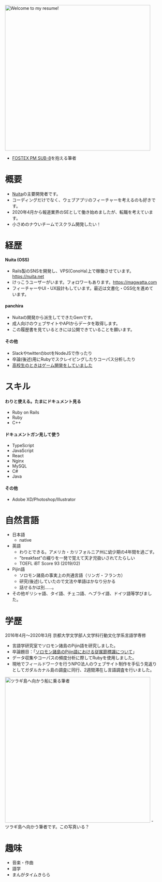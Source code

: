 <img alt="Welcome to my resume!" src="https://kypprivate.s3-ap-northeast-1.amazonaws.com/me.jpg" width="480px">

- [FOSTEX PM SUB-8](https://www.fostex.jp/products/pm-sub8)を抱える筆者

# 概要
- [Nuita](https://github.com/nuita/nuita)の主要開発者です。
- コーディングだけでなく、ウェブアプリのフィーチャーを考えるのも好きです。
- 2020年4月から報道業界のSEとして働き始めましたが、転職を考えています。
- 小さめのナウいチームでスクラム開発したい！

# 経歴
#### Nuita (OSS)
- Rails製のSNSを開発し、VPS(ConoHa)上で稼働させています。https://nuita.net
- けっこうユーザーがいます。フォロワーもあります。https://magwatta.com
- フィーチャーやUI・UX設計もしています。最近は文書化・OSS化を進めています。

#### panchira
- Nuitaの開発から派生してできたGemです。
- 成人向けのウェブサイトやAPIからデータを取得します。
- この履歴書を見ているときには公開できていることを願います。

#### その他
- SlackやtwitterのbotをNodeJSで作ったり
- 卒論(後述)用にRubyでスクレイピングしたりコーパス分析したり
- [高校生のときはゲーム開発をしていました](https://kyp.hatenablog.com/entry/2015/12/25/013344)

# スキル
#### わりと使える。たまにドキュメント見る
- Ruby on Rails
- Ruby
- C++

#### ドキュメントガン見して使う
- TypeScript
- JavaScript
- React
- Nginx
- MySQL
- C#
- Java

#### その他
- Adobe XD/Photoshop/Illustrator

# 自然言語
- 日本語
  - native
- 英語
  - わりとできる。アメリカ・カリフォルニア州に幼少期の4年間を過ごす。
  - "breakfast"の綴りを一発で覚えて天才児扱いされてたらしい
  - TOEFL iBT Score 93 (2019/02)
- Pijin語
  - ソロモン諸島の事実上の共通言語（リンガ・フランカ）
  - 研究(後述)していたので文法や単語はかなり分かる
  - 話せるかは別……。
- その他ギリシャ語、タイ語、チェコ語、ヘブライ語、ドイツ語等学びました。

# 学歴
2016年4月～2020年3月 京都大学文学部人文学科行動文化学系言語学専修
- 言語学研究室でソロモン諸島のPijin語を研究しました。
- 卒論題目：「[ソロモン諸島のPijin語における従属節標識について](https://github.com/kypkyp/sotsuron)」
- データ収集やコーパスの頻度分析に際してRubyを使用しました。
- 現地でフィールドワークを行うNPO法人のウェブサイト制作を手伝う見返りとしてガダルカナル島の調査に同行、2週間滞在し言語調査を行いました。
<img alt="ツラギ島へ向かう船に乗る筆者" src="https://kypprivate.s3-ap-northeast-1.amazonaws.com/kyp_on_ship.jpg" width="480px">
- ツラギ島へ向かう筆者です。この写真いる？

# 趣味
- 音楽・作曲
- 語学
- まんがタイムきらら
